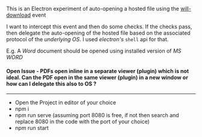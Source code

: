 This is an Electron experiment of auto-opening a hosted file using the [will-download](https://www.electronjs.org/docs/latest/api/download-item) event

I want to intercept this event and then do some checks. If the checks pass, then delegate the auto-opening of the hosted file based on the associated protocol of the _underlying OS_. I used _electron's_ `shell` api for that.

E.g. A _Word_ document should be opened using installed version of _MS WORD_

#### Open Issue - PDFs open inline in a separate viewer (plugin) which is not ideal. Can the PDF open in the same viewer (plugin) in a new window or how can I delegate this also to OS ?
------------------------

- Open the Project in editor of your choice
- npm i
- npm run serve (assuming port 8080 is free, if not then search and replace 8080 in the code with the port of your choice)
- npm run start
